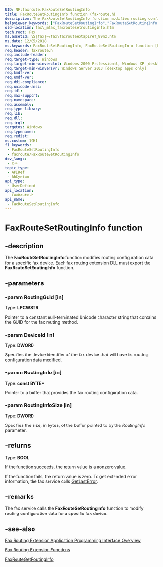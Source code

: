 ```yaml
---
UID: NF:faxroute.FaxRouteSetRoutingInfo
title: FaxRouteSetRoutingInfo function (faxroute.h)
description: The FaxRouteSetRoutingInfo function modifies routing configuration data for a specific fax device. Each fax routing extension DLL must export the FaxRouteSetRoutingInfo function.
helpviewer_keywords: ["FaxRouteSetRoutingInfo","FaxRouteSetRoutingInfo function [Fax Service]","_mfax_faxroutesetroutinginfo","fax._mfax_faxroutesetroutinginfo","faxroute/FaxRouteSetRoutingInfo"]
old-location: fax\_mfax_faxroutesetroutinginfo.htm
tech.root: Fax
ms.assetid: VS|fax|~\fax\faxrouteextapiref_89nz.htm
ms.date: 12/05/2018
ms.keywords: FaxRouteSetRoutingInfo, FaxRouteSetRoutingInfo function [Fax Service], _mfax_faxroutesetroutinginfo, fax._mfax_faxroutesetroutinginfo, faxroute/FaxRouteSetRoutingInfo
req.header: faxroute.h
req.include-header: 
req.target-type: Windows
req.target-min-winverclnt: Windows 2000 Professional, Windows XP [desktop apps only]
req.target-min-winversvr: Windows Server 2003 [desktop apps only]
req.kmdf-ver: 
req.umdf-ver: 
req.ddi-compliance: 
req.unicode-ansi: 
req.idl: 
req.max-support: 
req.namespace: 
req.assembly: 
req.type-library: 
req.lib: 
req.dll: 
req.irql: 
targetos: Windows
req.typenames: 
req.redist: 
ms.custom: 19H1
f1_keywords:
 - FaxRouteSetRoutingInfo
 - faxroute/FaxRouteSetRoutingInfo
dev_langs:
 - c++
topic_type:
 - APIRef
 - kbSyntax
api_type:
 - UserDefined
api_location:
 - FaxRoute.h
api_name:
 - FaxRouteSetRoutingInfo
---
```


# FaxRouteSetRoutingInfo function


## -description

The <b>FaxRouteSetRoutingInfo</b> function modifies routing configuration data for a specific fax device. Each fax routing extension DLL must export the <b>FaxRouteSetRoutingInfo</b> function.

## -parameters

### -param RoutingGuid [in]

Type: <b>LPCWSTR</b>

Pointer to a constant null-terminated Unicode character string that contains the GUID for the fax routing method.

### -param DeviceId [in]

Type: <b>DWORD</b>

Specifies the device identifier of the fax device that will have its routing configuration data modified.

### -param RoutingInfo [in]

Type: <b>const BYTE*</b>

Pointer to a buffer that provides the fax routing configuration data.

### -param RoutingInfoSize [in]

Type: <b>DWORD</b>

Specifies the size, in bytes, of the buffer pointed to by the <i>RoutingInfo</i> parameter.

## -returns

Type: <b>BOOL</b>

If the function succeeds, the return value is a nonzero value.

If the function fails, the return value is zero. To get extended error information, the fax service calls <a href="/windows/desktop/api/errhandlingapi/nf-errhandlingapi-getlasterror">GetLastError</a>.

## -remarks

The fax service calls the <b>FaxRouteSetRoutingInfo</b> function to modify routing configuration data for a specific fax device.

## -see-also

<a href="/previous-versions/windows/desktop/fax/-mfax-about-the-fax-routing-extension-api">Fax Routing Extension Application Programming Interface Overview</a>



<a href="/previous-versions/windows/desktop/fax/-mfax-fax-routing-extension-functions">Fax Routing Extension Functions</a>



<a href="/previous-versions/windows/desktop/api/faxroute/nf-faxroute-faxroutegetroutinginfo">FaxRouteGetRoutingInfo</a>